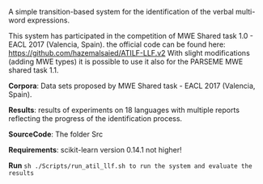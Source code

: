 A simple transition-based system for the identification of the verbal multi-word expressions. 
 
This system has participated in the competition of MWE Shared task 1.0 - EACL 2017 (Valencia, Spain). 
the official code can be found here: https://github.com/hazemalsaied/ATILF-LLF.v2
With slight modifications (adding MWE types) it is possible to use it also for the PARSEME MWE shared task 1.1.

**Corpora**: Data sets proposed by MWE Shared task - EACL 2017 (Valencia, Spain).

**Results**: results of experiments on 18 languages with multiple reports reflecting the progress of the identification process.

**SourceCode**: The folder Src

**Requirements**: scikit-learn version 0.14.1 not higher!

**Run** ````sh ./Scripts/run_atil_llf.sh to run the system and evaluate the results````
